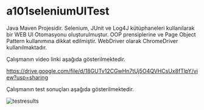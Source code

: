 # a101seleniumUITest

Java Maven Projesidir. Selenium, JUnit ve Log4J kütüphaneleri kullanılarak bir WEB UI Otomasyonu oluşturulmuştur. OOP prensiplerine ve Page Object Pattern kullanımına dikkat edilmiştir. WebDriver olarak ChromeDriver kullanılmaktadır.

Çalışmanın video linki aşağıda gösterilmektedir.

https://drive.google.com/file/d/18GUTv12CGwHn7tUj5O4QVHCsUx8fTlpY/view?usp=sharing




Çalışmanın test sonuçları aşağıda gösterilmektedir.

![testresults](https://user-images.githubusercontent.com/83928393/192155071-9e135014-facf-4c2a-a20c-865e3079917f.png)
